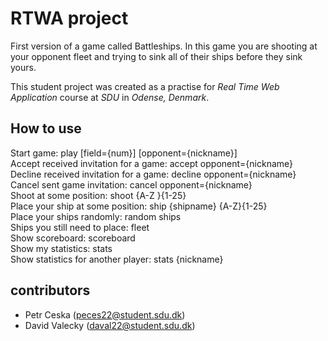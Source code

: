 # RTWA project

First version of a game called Battleships. In this game you are shooting at your opponent fleet and trying to sink all of their ships before they sink yours.

This student project was created as a practise for *Real Time Web Application* course at *SDU* in *Odense, Denmark*.
## How to use

Start game: play [field={num}] [opponent={nickname}] \
Accept received invitation for a game: accept opponent={nickname} \
Decline received invitation for a game: decline opponent={nickname} \
Cancel sent game invitation: cancel opponent={nickname} \
Shoot at some position: shoot {A-Z }{1-25} \
Place your ship at some position: ship {shipname} {A-Z}{1-25} \
Place your ships randomly: random ships \
Ships you still need to place: fleet \
Show scoreboard: scoreboard \
Show my statistics: stats \
Show statistics for another player: stats {nickname}

## contributors

- Petr Ceska (peces22@student.sdu.dk)
- David Valecky (daval22@student.sdu.dk)
